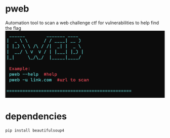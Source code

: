 # pweb
Automation tool to scan a web challenge ctf for vulnerabilities to help find the flag
![alt text](./screenshots/cli_title.png)

# dependencies
```shell
pip install beautifulsoup4
``` 

